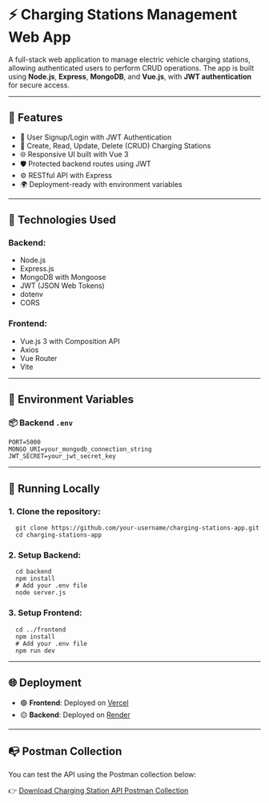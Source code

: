 # ⚡ Charging Stations Management Web App

A full-stack web application to manage electric vehicle charging stations, allowing authenticated users to perform CRUD operations. The app is built using **Node.js**, **Express**, **MongoDB**, and **Vue.js**, with **JWT authentication** for secure access.

---

## 🚀 Features

- 🔐 User Signup/Login with JWT Authentication
- 📄 Create, Read, Update, Delete (CRUD) Charging Stations
- 🌐 Responsive UI built with Vue 3
- 🛡️ Protected backend routes using JWT
- ⚙️ RESTful API with Express
- 🌍 Deployment-ready with environment variables

---

## 🔧 Technologies Used

### Backend:
- Node.js
- Express.js
- MongoDB with Mongoose
- JWT (JSON Web Tokens)
- dotenv
- CORS

### Frontend:
- Vue.js 3 with Composition API
- Axios
- Vue Router
- Vite

---

## 🔑 Environment Variables

### 📦 Backend `.env`
    PORT=5000
    MONGO_URI=your_mongodb_connection_string
    JWT_SECRET=your_jwt_secret_key
-----

## 🧪 Running Locally
### 1. Clone the repository:
      git clone https://github.com/your-username/charging-stations-app.git
      cd charging-stations-app

### 2. Setup Backend:
      cd backend
      npm install
      # Add your .env file
      node server.js

### 3. Setup Frontend:
      cd ../frontend
      npm install
      # Add your .env file
      npm run dev

-----

## 🌐 Deployment

- 🟢 **Frontend**: Deployed on [Vercel](https://charging-stations-zeta.vercel.app/)
- 🟡 **Backend**: Deployed on [Render](https://charging-stations-9su7.onrender.com)

-----

## 📭 Postman Collection

You can test the API using the Postman collection below:

👉 [Download Charging Station API Postman Collection](Render%20charging%20stations%20API.postman_collection.json)

